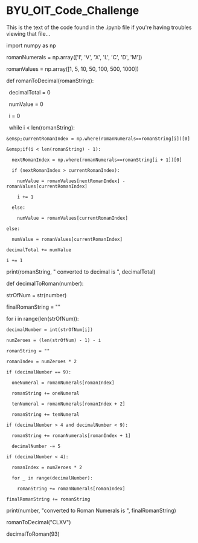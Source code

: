 # BYU_OIT_Code_Challenge
  This is the text of the code found in the .ipynb file if you're having troubles viewing that file...
  
import numpy as np

romanNumerals = np.array(['I', 'V', 'X', 'L', 'C', 'D', 'M'])

romanValues = np.array([1, 5, 10, 50, 100, 500, 1000])

def romanToDecimal(romanString):

  &ensp;decimalTotal = 0
  
  &ensp;numValue = 0
  
  &ensp;i = 0
  
  &ensp;while i < len(romanString):
  
    &emsp;currentRomanIndex = np.where(romanNumerals==romanString[i])[0]
    
    &emsp;if(i < len(romanString) - 1):
    
      nextRomanIndex = np.where(romanNumerals==romanString[i + 1])[0]
      
      if (nextRomanIndex > currentRomanIndex):
      
        numValue = romanValues[nextRomanIndex] - romanValues[currentRomanIndex]
        
        i += 1
        
      else:
      
        numValue = romanValues[currentRomanIndex]
        
    else:
    
      numValue = romanValues[currentRomanIndex]
      
    decimalTotal += numValue
    
    i += 1
    
  print(romanString, " converted to decimal is ", decimalTotal)
  
def decimalToRoman(number):

  strOfNum = str(number)
  
  finalRomanString = ""
  
  for i in range(len(strOfNum)):
  
    decimalNumber = int(strOfNum[i])
    
    numZeroes = (len(strOfNum) - 1) - i
    
    romanString = ""
    
    romanIndex = numZeroes * 2
    
    if (decimalNumber == 9):
    
      oneNumeral = romanNumerals[romanIndex]
      
      romanString += oneNumeral
      
      tenNumeral = romanNumerals[romanIndex + 2]
      
      romanString += tenNumeral
      
    if (decimalNumber > 4 and decimalNumber < 9):
    
      romanString += romanNumerals[romanIndex + 1]
      
      decimalNumber -= 5
      
    if (decimalNumber < 4):
    
      romanIndex = numZeroes * 2
      
      for _ in range(decimalNumber):
      
        romanString += romanNumerals[romanIndex]
        
    finalRomanString += romanString
    
  print(number, "converted to Roman Numerals is ", finalRomanString)
  
romanToDecimal("CLXV")

decimalToRoman(93)
